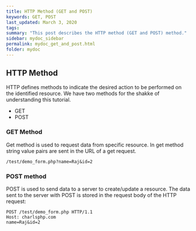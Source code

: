 ```yaml
---
title: HTTP Method (GET and POST)
keywords: GET, POST
last_updated: March 3, 2020
tags:
summary: "This post describes the HTTP method (GET and POST) method."
sidebar: mydoc_sidebar
permalink: mydoc_get_and_post.html
folder: mydoc
---
```


## HTTP Method
HTTP defines methods to indicate the desired action to be performed on the identified resource. We have two methods for the shakke of understanding this tutorial.
- GET
- POST

### GET Method
Get method is used to request data from specific resource. In get method string value pairs are sent in the URL of a get request.

```
/test/demo_form.php?name=Raj&id=2
```

### POST method

POST is used to send data to a server to create/update a resource. The data sent to the server with POST is stored in the request body of the HTTP request:

```
POST /test/demo_form.php HTTP/1.1
Host: charlsphp.com
name=Raj&id=2
```




